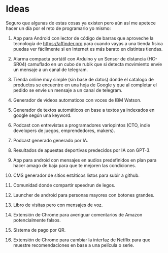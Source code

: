 # Ideas

Seguro que algunas de estas cosas ya existen pero aún así me apetece hacer un día por el reto de programarlo yo mismo:

1. App para Android con lector de código de barras que aproveche la tecnología de https://affinder.pro para cuando vayas a una tienda física puedas ver fácilmente si en Internet es más barato en distintas tiendas.

2. Alarma compacta portátil con Arduino y un Sensor de distancia (HC-SR04) camuflado en un cubo de rubik que si detecta movimiento envíe un mensaje a un canal de telegram.

3. Tienda online muy simple (sin base de datos) donde el catalogo de productos se encuentre en una hoja de Google y que al completar el pedido se envíe un mensaje a un canal de telegram.

4. Generador de vídeos automaticos con voces de IBM Watson.

5. Generador de textos automáticos en base a textos ya indexados en google según una keyword.

6. Podcast con entrevistas a programadores variopintos (CTO, indie developers de juegos, emprendedores, makers).

7. Podcast generado generado por IA.

8. Resultados de apuestas deportivas predecidos por IA con GPT-3.

9. App para android con mensajes en audios predefinidos en plan para hacer amago de baja para que te mejoren las condiciones.

10. CMS generador de sitios estáticos listos para subir a github.

11. Comunidad donde compartir speedrun de legos.

12. Launcher de android para personas mayores con botones grandes.

13. Libro de visitas pero con mensajes de voz.

14. Extensión de Chrome para averiguar comentarios de Amazon potencialmente falsos.

15. Sistema de pago por QR.

16. Extensión de Chrome para cambiar la interfaz de Netflix para que muestre recomendaciones en base a una película o serie.
